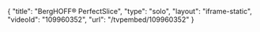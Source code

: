 {
    "title": "BergHOFF&reg; PerfectSlice",
    "type": "solo",
    "layout": "iframe-static",
    "videoId": "109960352",
    "url": "\/tvpembed\/109960352"
}